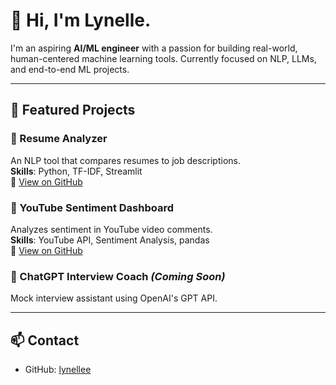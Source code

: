 # 👋 Hi, I'm Lynelle.

I'm an aspiring **AI/ML engineer** with a passion for building real-world, human-centered machine learning tools. Currently focused on NLP, LLMs, and end-to-end ML projects.

---

## 🧠 Featured Projects

### 📄 Resume Analyzer
An NLP tool that compares resumes to job descriptions.  
**Skills**: Python, TF-IDF, Streamlit  
🔗 [View on GitHub](https://github.com/lynellee/resume-analyzer)

### 🎥 YouTube Sentiment Dashboard
Analyzes sentiment in YouTube video comments.  
**Skills**: YouTube API, Sentiment Analysis, pandas  
🔗 [View on GitHub](https://github.com/lynellee/youtube-sentiment)

### 💬 ChatGPT Interview Coach *(Coming Soon)*
Mock interview assistant using OpenAI's GPT API.

---

## 📫 Contact
- GitHub: [lynellee](https://github.com/lynellee)  
